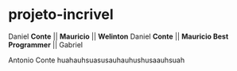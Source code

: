 # projeto-incrivel

Daniel **Conte** || **Mauricio** || **Welinton**
Daniel **Conte** || **Mauricio Best Programmer** || Gabriel

Antonio Conte huahauhsuasusauhauhushusaauhsuah
